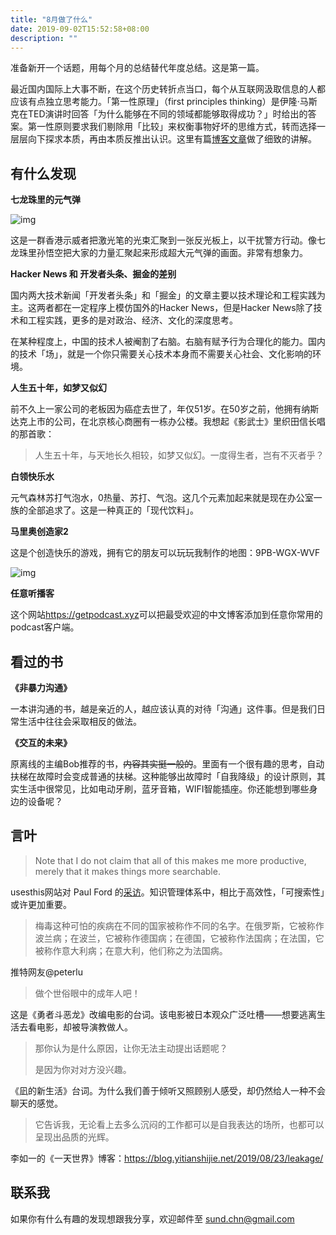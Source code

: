```yaml
---
title: "8月做了什么"
date: 2019-09-02T15:52:58+08:00
description: ""
---
```


准备新开一个话题，用每个月的总结替代年度总结。这是第一篇。

最近国内国际上大事不断，在这个历史转折点当口，每个从互联网汲取信息的人都应该有点独立思考能力。「第一性原理」（first principles thinking）是伊隆·马斯克在TED演讲时回答「为什么能够在不同的领域都能够取得成功？」时给出的答案。第一性原则要求我们剔除用「比较」来权衡事物好坏的思维方式，转而选择一层层向下探求本质，再由本质反推出认识。这里有篇[博客文章](https://neilkakkar.com/A-framework-for-First-Principles-Thinking.html)做了细致的讲解。

## 有什么发现

**七龙珠里的元气弹**

![img](https://mmbiz.qpic.cn/mmbiz_png/Rwm5ZPsZ6wv1JpL1ZMF85QXQJWgpuP3l1dtaw10HAkvQ3cFF9KW0SBV7WFH3gsQWicfCgZibSa6lia7DwMZ2rwyTA/640?wx_fmt=png&tp=webp&wxfrom=5&wx_lazy=1&wx_co=1)

这是一群香港示威者把激光笔的光束汇聚到一张反光板上，以干扰警方行动。像七龙珠里孙悟空把大家的力量汇聚起来形成超大元气弹的画面。非常有想象力。

**Hacker News 和 开发者头条、掘金的差别**

国内两大技术新闻「开发者头条」和「掘金」的文章主要以技术理论和工程实践为主。这两者都在一定程序上模仿国外的Hacker News，但是Hacker News除了技术和工程实践，更多的是对政治、经济、文化的深度思考。

在某种程度上，中国的技术人被阉割了右脑。右脑有赋予行为合理化的能力。国内的技术「场」，就是一个你只需要关心技术本身而不需要关心社会、文化影响的环境。

**人生五十年，如梦又似幻**

前不久上一家公司的老板因为癌症去世了，年仅51岁。在50岁之前，他拥有纳斯达克上市的公司，在北京核心商圈有一栋办公楼。我想起《影武士》里织田信长唱的那首歌：

>  人生五十年，与天地长久相较，如梦又似幻。一度得生者，岂有不灭者乎？

**白领快乐水**

元气森林苏打气泡水，0热量、苏打、气泡。这几个元素加起来就是现在办公室一族的全部追求了。这是一种真正的「现代饮料」。

**马里奥创造家2**

这是个创造快乐的游戏，拥有它的朋友可以玩玩我制作的地图：9PB-WGX-WVF

![img](https://mmbiz.qpic.cn/mmbiz_png/Rwm5ZPsZ6wv1JpL1ZMF85QXQJWgpuP3l72QYNYa9ibPqjR9icajMeNV2ddkuaT5eRIxYLicKnLYdR8fp0libQ7pUKQ/640?wx_fmt=png&tp=webp&wxfrom=5&wx_lazy=1&wx_co=1)

**任意听播客**

这个网站<https://getpodcast.xyz>可以把最受欢迎的中文博客添加到任意你常用的podcast客户端。



## 看过的书

**《非暴力沟通》**

一本讲沟通的书，越是亲近的人，越应该认真的对待「沟通」这件事。但是我们日常生活中往往会采取相反的做法。

**《交互的未来》**

原离线的主编Bob推荐的书，~~内容其实挺一般的~~。里面有一个很有趣的思考，自动扶梯在故障时会变成普通的扶梯。这种能够出故障时「自我降级」的设计原则，其实生活中很常见，比如电动牙刷，蓝牙音箱，WIFI智能插座。你还能想到哪些身边的设备呢？



## 言叶

> Note that I do not claim that all of this makes me more productive, merely that it makes things more searchable.

usesthis网站对 Paul Ford 的[采访](https://usesthis.com/interviews/paul.ford/)。知识管理体系中，相比于高效性，「可搜索性」或许更加重要。



> 梅毒这种可怕的疾病在不同的国家被称作不同的名字。在俄罗斯，它被称作波兰病；在波兰，它被称作德国病；在德国，它被称作法国病；在法国，它被称作意大利病；在意大利，他们称之为法国病。

推特网友@peterlu



> 做个世俗眼中的成年人吧！

这是《勇者斗恶龙》改编电影的台词。该电影被日本观众广泛吐槽——想要逃离生活去看电影，却被导演教做人。



> 那你认为是什么原因，让你无法主动提出话题呢？
>
> 是因为你对对方没兴趣。

《凪的新生活》台词。为什么我们善于倾听又照顾别人感受，却仍然给人一种不会聊天的感觉。



>  它告诉我，无论看上去多么沉闷的工作都可以是自我表达的场所，也都可以呈现出品质的光辉。

李如一的《一天世界》博客：<https://blog.yitianshijie.net/2019/08/23/leakage/>



## 联系我

如果你有什么有趣的发现想跟我分享，欢迎邮件至 sund.chn@gmail.com